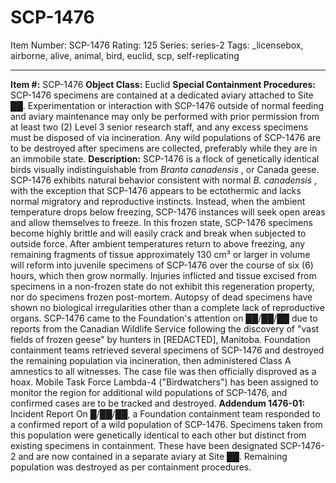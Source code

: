 # SCP-1476
Item Number: SCP-1476
Rating: 125
Series: series-2
Tags: _licensebox, airborne, alive, animal, bird, euclid, scp, self-replicating

---

**Item #:** SCP-1476
**Object Class:** Euclid
**Special Containment Procedures:** SCP-1476 specimens are contained at a dedicated aviary attached to Site ██. Experimentation or interaction with SCP-1476 outside of normal feeding and aviary maintenance may only be performed with prior permission from at least two (2) Level 3 senior research staff, and any excess specimens must be disposed of via incineration.
Any wild populations of SCP-1476 are to be destroyed after specimens are collected, preferably while they are in an immobile state.
**Description:** SCP-1476 is a flock of genetically identical birds visually indistinguishable from _Branta canadensis_ , or Canada geese. SCP-1476 exhibits natural behavior consistent with normal _B. canadensis_ , with the exception that SCP-1476 appears to be ectothermic and lacks normal migratory and reproductive instincts. Instead, when the ambient temperature drops below freezing, SCP-1476 instances will seek open areas and allow themselves to freeze.
In this frozen state, SCP-1476 specimens become highly brittle and will easily crack and break when subjected to outside force. After ambient temperatures return to above freezing, any remaining fragments of tissue approximately 130 cm³ or larger in volume will reform into juvenile specimens of SCP-1476 over the course of six (6) hours, which then grow normally. Injuries inflicted and tissue excised from specimens in a non-frozen state do not exhibit this regeneration property, nor do specimens frozen post-mortem. Autopsy of dead specimens have shown no biological irregularities other than a complete lack of reproductive organs.
SCP-1476 came to the Foundation's attention on ██/██/██ due to reports from the Canadian Wildlife Service following the discovery of "vast fields of frozen geese" by hunters in [REDACTED], Manitoba. Foundation containment teams retrieved several specimens of SCP-1476 and destroyed the remaining population via incineration, then administered Class A amnestics to all witnesses. The case file was then officially disproved as a hoax. Mobile Task Force Lambda-4 ("Birdwatchers") has been assigned to monitor the region for additional wild populations of SCP-1476, and confirmed cases are to be tracked and destroyed.
**Addendum 1476-01:** Incident Report
On █/██/██, a Foundation containment team responded to a confirmed report of a wild population of SCP-1476. Specimens taken from this population were genetically identical to each other but distinct from existing specimens in containment. These have been designated SCP-1476-2 and are now contained in a separate aviary at Site ██. Remaining population was destroyed as per containment procedures.